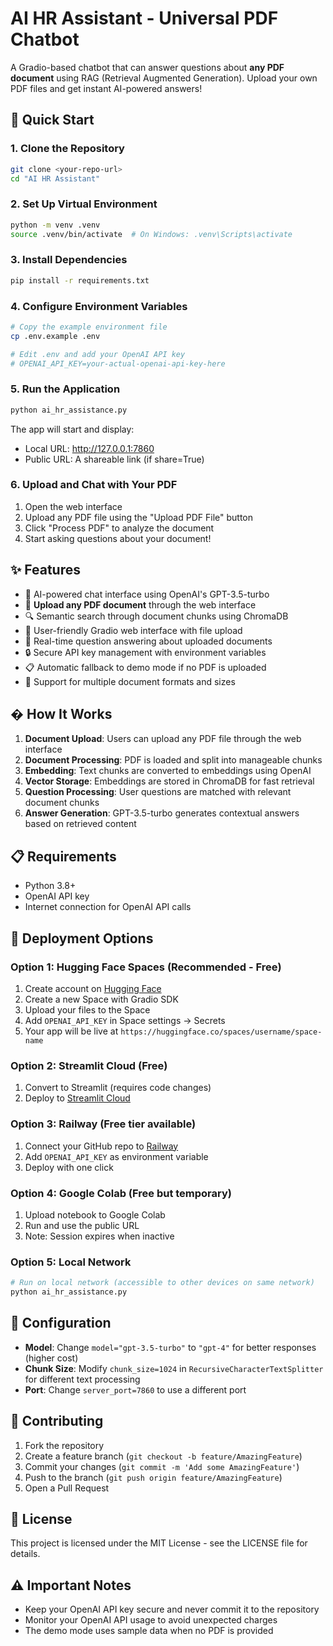 # AI HR Assistant - Universal PDF Chatbot

A Gradio-based chatbot that can answer questions about **any PDF document** using RAG (Retrieval Augmented Generation). Upload your own PDF files and get instant AI-powered answers!

## 🚀 Quick Start

### 1. Clone the Repository
```bash
git clone <your-repo-url>
cd "AI HR Assistant"
```

### 2. Set Up Virtual Environment
```bash
python -m venv .venv
source .venv/bin/activate  # On Windows: .venv\Scripts\activate
```

### 3. Install Dependencies
```bash
pip install -r requirements.txt
```

### 4. Configure Environment Variables
```bash
# Copy the example environment file
cp .env.example .env

# Edit .env and add your OpenAI API key
# OPENAI_API_KEY=your-actual-openai-api-key-here
```

### 5. Run the Application
```bash
python ai_hr_assistance.py
```

The app will start and display:
- Local URL: http://127.0.0.1:7860  
- Public URL: A shareable link (if share=True)

### 6. Upload and Chat with Your PDF
1. Open the web interface
2. Upload any PDF file using the "Upload PDF File" button
3. Click "Process PDF" to analyze the document
4. Start asking questions about your document!

## ✨ Features

- 🤖 AI-powered chat interface using OpenAI's GPT-3.5-turbo
- 📄 **Upload any PDF document** through the web interface
- 🔍 Semantic search through document chunks using ChromaDB
- 💬 User-friendly Gradio web interface with file upload
- 🔄 Real-time question answering about uploaded documents
- 🔒 Secure API key management with environment variables
- 📋 Automatic fallback to demo mode if no PDF is uploaded
- 🎯 Support for multiple document formats and sizes

## �️ How It Works

1. **Document Upload**: Users can upload any PDF file through the web interface
2. **Document Processing**: PDF is loaded and split into manageable chunks
3. **Embedding**: Text chunks are converted to embeddings using OpenAI
4. **Vector Storage**: Embeddings are stored in ChromaDB for fast retrieval
5. **Question Processing**: User questions are matched with relevant document chunks
6. **Answer Generation**: GPT-3.5-turbo generates contextual answers based on retrieved content

## 📋 Requirements

- Python 3.8+
- OpenAI API key
- Internet connection for OpenAI API calls

## 🚀 Deployment Options

### Option 1: Hugging Face Spaces (Recommended - Free)
1. Create account on [Hugging Face](https://huggingface.co/)
2. Create a new Space with Gradio SDK
3. Upload your files to the Space
4. Add `OPENAI_API_KEY` in Space settings → Secrets
5. Your app will be live at `https://huggingface.co/spaces/username/space-name`

### Option 2: Streamlit Cloud (Free)
1. Convert to Streamlit (requires code changes)
2. Deploy to [Streamlit Cloud](https://streamlit.io/cloud)

### Option 3: Railway (Free tier available)
1. Connect your GitHub repo to [Railway](https://railway.app/)
2. Add `OPENAI_API_KEY` as environment variable
3. Deploy with one click

### Option 4: Google Colab (Free but temporary)
1. Upload notebook to Google Colab
2. Run and use the public URL
3. Note: Session expires when inactive

### Option 5: Local Network
```bash
# Run on local network (accessible to other devices on same network)
python ai_hr_assistance.py
```

## 🔧 Configuration

- **Model**: Change `model="gpt-3.5-turbo"` to `"gpt-4"` for better responses (higher cost)
- **Chunk Size**: Modify `chunk_size=1024` in `RecursiveCharacterTextSplitter` for different text processing
- **Port**: Change `server_port=7860` to use a different port

## 🤝 Contributing

1. Fork the repository
2. Create a feature branch (`git checkout -b feature/AmazingFeature`)
3. Commit your changes (`git commit -m 'Add some AmazingFeature'`)
4. Push to the branch (`git push origin feature/AmazingFeature`)
5. Open a Pull Request

## 📝 License

This project is licensed under the MIT License - see the LICENSE file for details.

## ⚠️ Important Notes

- Keep your OpenAI API key secure and never commit it to the repository
- Monitor your OpenAI API usage to avoid unexpected charges
- The demo mode uses sample data when no PDF is provided
